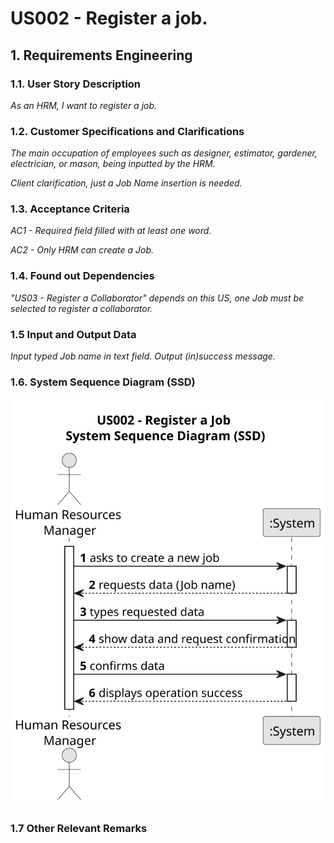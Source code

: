 # US002 - Register a job.




## 1. Requirements Engineering



### 1.1. User Story Description

_As an HRM, I want to register a job._

### 1.2. Customer Specifications and Clarifications 

_The main occupation of employees such as designer, estimator, gardener, electrician, or mason, being inputted by the HRM._

_Client clarification, just a Job Name insertion is needed._


### 1.3. Acceptance Criteria

_AC1 - Required field filled with at least one word._

_AC2 - Only HRM can create a Job._

### 1.4. Found out Dependencies

_"US03 - Register a Collaborator" depends on this US, one Job must be selected to register a collaborator._

### 1.5 Input and Output Data

_Input typed Job name in text field._
_Output (in)success message._

### 1.6. System Sequence Diagram (SSD)


![US002-SSD](svg/us002-system-sequence-diagram.svg)

### 1.7 Other Relevant Remarks


  



